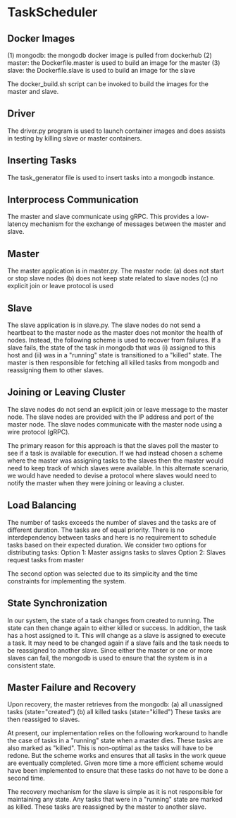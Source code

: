 # TaskScheduler

Docker Images
-------------------------
(1) mongodb: the mongodb docker image is pulled from dockerhub
(2) master: the Dockerfile.master is used to build an image for the master
(3) slave: the Dockerfile.slave is used to build an image for the slave

The docker_build.sh script can be invoked to build the images for the master and slave.

Driver
-------------------------
The driver.py program is used to launch container images and does assists in testing by killing slave or master containers.


Inserting Tasks
-------------------------
The task_generator file is used to insert tasks into a mongodb instance.


Interprocess Communication
--------------------------
The master and slave communicate using gRPC. This provides a low-latency mechanism for the exchange of messages between the master and slave.

Master
--------------------
The master application is in master.py. The master node:
(a) does not start or stop slave nodes
(b) does not keep state related to slave nodes
(c) no explicit join or leave protocol is used

Slave
--------------------
The slave application is in slave.py. The slave nodes do not send a heartbeat to the master node as the master does not monitor the health of nodes. Instead, the following scheme is used to recover from failures. If a slave fails, the state of the task in mongodb that was (i) assigned to this host and (ii) was in a "running" state is transitioned to a "killed" state. The master is then responsible for fetching all killed tasks from mongodb and reassigning them to other slaves.

Joining or Leaving Cluster
-----------------------------
The slave nodes do not send an explicit join or leave message to the master node. The slave nodes are provided with the IP address and port of the master node. The slave nodes communicate with the master node using a wire protocol (gRPC).

The primary reason for this approach is that the slaves poll the master to see if a task is available for execution. If we had instead chosen a scheme where the master was assigning tasks to the slaves then the master would need to keep track of which slaves were available. In this alternate scenario, we would have needed to devise a protocol where slaves would need to notify the master when they were joining or leaving a cluster.


Load Balancing
---------------
The number of tasks exceeds the number of slaves and the tasks are of different duration. The tasks are of equal priority. There is no interdependency between tasks and here is no requirement to schedule tasks based on their expected duration. We consider two options for distributing tasks:
Option 1: Master assigns tasks to slaves
Option 2: Slaves request tasks from master

The second option was selected due to its simplicity and the time constraints for implementing the system.


State Synchronization
----------------------
In our system, the state of a task changes from created to running. The state can then change again to either killed or success. In addition, the task has a host assigned to it. This will change as a slave is assigned to execute a task. It may need to be changed again if a slave fails and the task needs to be reassigned to another slave. Since either the master or one or more slaves can fail, the mongodb is used to ensure that the system is in a consistent state.

Master Failure and Recovery
----------------------------
Upon recovery, the master retrieves from the mongodb:
(a) all unassigned tasks (state="created")
(b) all killed tasks (state="killed")
These tasks are then reassiged to slaves.

At present, our implementation relies on the following workaround to handle the case of tasks in a "running" state when a master dies. These tasks are also marked as "killed". This is non-optimal as the tasks will have to be redone. But the scheme works and ensures that all tasks in the work queue are eventually completed. Given more time a more efficient scheme would have been implemented to ensure that these tasks do not have to be done a second time.

The recovery mechanism for the slave is simple as it is not responsible for maintaining any state. Any tasks that were in a "running" state are marked as killed. These tasks are reassigned by the master to another slave.

